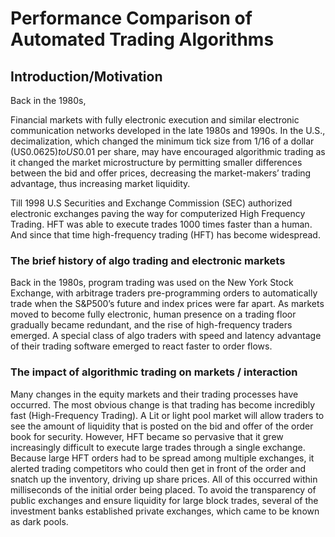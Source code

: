 
# Performance Comparison of Automated Trading Algorithms

## Introduction/Motivation

Back in the 1980s, 

Financial markets with fully electronic execution and similar electronic communication networks developed in the late 1980s and 1990s. In the U.S., decimalization, which changed the minimum tick size from 1/16 of a dollar (US$0.0625) to US$0.01 per share, may have encouraged algorithmic trading as it changed the market microstructure by permitting smaller differences between the bid and offer prices, decreasing the market-makers’ trading advantage, thus increasing market liquidity.

Till 1998 U.S Securities and Exchange Commission (SEC) authorized electronic exchanges paving the way for computerized High Frequency Trading. HFT was able to execute trades 1000 times faster than a human. And since that time high-frequency trading (HFT) has become widespread.

### The brief history of algo trading and electronic markets

Back in the 1980s, program trading was used on the New York Stock Exchange, with arbitrage traders pre-programming orders to automatically trade when the S&P500’s future and index prices were far apart. As markets moved to become fully electronic, human presence on a trading floor gradually became redundant, and the rise of high-frequency traders emerged. A special class of algo traders with speed and latency advantage of their trading software emerged to react faster to order flows.

### The impact of algorithmic trading on markets / interaction

Many changes in the equity markets and their trading processes have occurred. The most obvious change is that trading has become incredibly fast (High-Frequency Trading). A Lit or light pool market will allow traders to see the amount of liquidity that is posted on the bid and offer of the order book for security. However, HFT became so pervasive that it grew increasingly difficult to execute large trades through a single exchange. Because large HFT orders had to be spread among multiple exchanges, it alerted trading competitors who could then get in front of the order and snatch up the inventory, driving up share prices. All of this occurred within milliseconds of the initial order being placed. To avoid the transparency of public exchanges and ensure liquidity for large block trades, several of the investment banks established private exchanges, which came to be known as dark pools.
